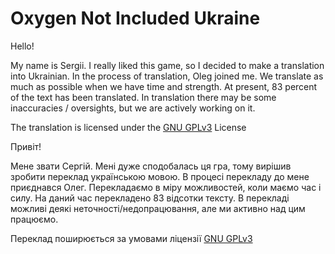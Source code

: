 ﻿# Oxygen Not Included Ukraine

Hello!

My name is Sergii. I really liked this game, so I decided to make a translation into Ukrainian.
In the process of translation, Oleg joined me.
We translate as much as possible when we have time and strength. At present, 83 percent of the text has been translated.
In translation there may be some inaccuracies / oversights, but we are actively working on it.

The translation is licensed under the [GNU GPLv3](https://www.gnu.org/licenses/gpl-3.0.en.html) License

Привіт!

Мене звати Сергій. Мені дуже сподобалась ця гра, тому вирішив зробити переклад українською мовою. 
В процесі перекладу до мене приєднався Олег. 
Перекладаємо в міру можливостей, коли маємо час і силу. На даний час перекладено 83 відсотки тексту.
В перекладі можливі деякі неточності/недопрацювання, але ми активно над цим працюємо.

Переклад поширюється за умовами ліцензії [GNU GPLv3](https://www.gnu.org/licenses/gpl-3.0.en.html)
